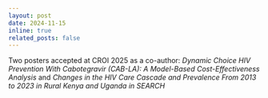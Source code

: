 ```yaml
---
layout: post
date: 2024-11-15
inline: true
related_posts: false
---
```


Two posters accepted at CROI 2025 as a co-author: <i>Dynamic Choice HIV Prevention With Cabotegravir (CAB-LA): A Model-Based Cost-Effectiveness Analysis</i> and <i>Changes in the HIV Care Cascade and Prevalence From 2013 to 2023 in Rural Kenya and Uganda in SEARCH</i>